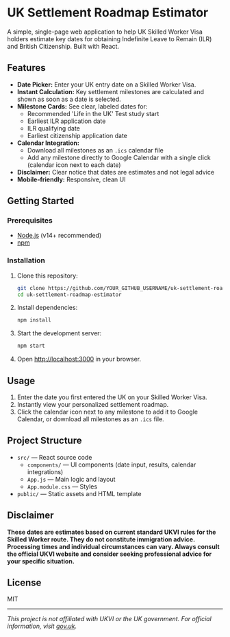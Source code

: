 # UK Settlement Roadmap Estimator

A simple, single-page web application to help UK Skilled Worker Visa holders estimate key dates for obtaining Indefinite Leave to Remain (ILR) and British Citizenship. Built with React.

## Features

- **Date Picker:** Enter your UK entry date on a Skilled Worker Visa.
- **Instant Calculation:** Key settlement milestones are calculated and shown as soon as a date is selected.
- **Milestone Cards:** See clear, labeled dates for:
  - Recommended 'Life in the UK' Test study start
  - Earliest ILR application date
  - ILR qualifying date
  - Earliest citizenship application date
- **Calendar Integration:**
  - Download all milestones as an `.ics` calendar file
  - Add any milestone directly to Google Calendar with a single click (calendar icon next to each date)
- **Disclaimer:** Clear notice that dates are estimates and not legal advice
- **Mobile-friendly:** Responsive, clean UI

## Getting Started

### Prerequisites
- [Node.js](https://nodejs.org/) (v14+ recommended)
- [npm](https://www.npmjs.com/)

### Installation

1. Clone this repository:
   ```bash
   git clone https://github.com/YOUR_GITHUB_USERNAME/uk-settlement-roadmap-estimator.git
   cd uk-settlement-roadmap-estimator
   ```
2. Install dependencies:
   ```bash
   npm install
   ```
3. Start the development server:
   ```bash
   npm start
   ```
4. Open [http://localhost:3000](http://localhost:3000) in your browser.

## Usage
1. Enter the date you first entered the UK on your Skilled Worker Visa.
2. Instantly view your personalized settlement roadmap.
3. Click the calendar icon next to any milestone to add it to Google Calendar, or download all milestones as an `.ics` file.

## Project Structure
- `src/` — React source code
  - `components/` — UI components (date input, results, calendar integrations)
  - `App.js` — Main logic and layout
  - `App.module.css` — Styles
- `public/` — Static assets and HTML template

## Disclaimer
**These dates are estimates based on current standard UKVI rules for the Skilled Worker route. They do not constitute immigration advice. Processing times and individual circumstances can vary. Always consult the official UKVI website and consider seeking professional advice for your specific situation.**

## License
MIT

---

*This project is not affiliated with UKVI or the UK government. For official information, visit [gov.uk](https://www.gov.uk/).*
